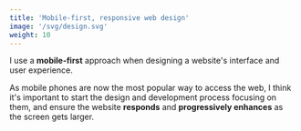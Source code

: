 ```yaml
---
title: 'Mobile-first, responsive web design'
image: '/svg/design.svg'
weight: 10
---
```


I use a **mobile-first** approach when designing a website's interface and user experience.

As mobile phones are now the most popular way to access the web, I think it's important to start the design and development process focusing on them, and ensure the website **responds** and **progressively enhances** as the screen gets larger.
